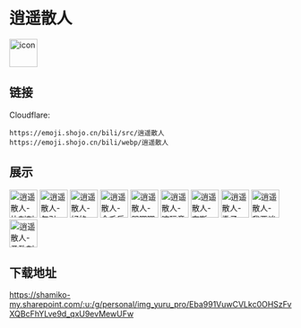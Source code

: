 # 逍遥散人
<img src="https://emoji.shojo.cn/bili/src/逍遥散人/icon.png" width="50" height="50" alt="icon">

## 链接
Cloudflare:
```
https://emoji.shojo.cn/bili/src/逍遥散人
https://emoji.shojo.cn/bili/webp/逍遥散人
```
## 展示
<img src="https://emoji.shojo.cn/bili/src/逍遥散人/逍遥散人-比刺刺.png" width="50" height="50" alt="逍遥散人-比刺刺">
<img src="https://emoji.shojo.cn/bili/src/逍遥散人/逍遥散人-勾引一下.png" width="50" height="50" alt="逍遥散人-勾引一下">
<img src="https://emoji.shojo.cn/bili/src/逍遥散人/逍遥散人-好的.png" width="50" height="50" alt="逍遥散人-好的">
<img src="https://emoji.shojo.cn/bili/src/逍遥散人/逍遥散人-金毛乐乐.png" width="50" height="50" alt="逍遥散人-金毛乐乐">
<img src="https://emoji.shojo.cn/bili/src/逍遥散人/逍遥散人-哭唧唧.png" width="50" height="50" alt="逍遥散人-哭唧唧">
<img src="https://emoji.shojo.cn/bili/src/逍遥散人/逍遥散人-嘛玩意.png" width="50" height="50" alt="逍遥散人-嘛玩意">
<img src="https://emoji.shojo.cn/bili/src/逍遥散人/逍遥散人-奈斯.png" width="50" height="50" alt="逍遥散人-奈斯">
<img src="https://emoji.shojo.cn/bili/src/逍遥散人/逍遥散人-撒子.png" width="50" height="50" alt="逍遥散人-撒子">
<img src="https://emoji.shojo.cn/bili/src/逍遥散人/逍遥散人-我要谈恋爱.png" width="50" height="50" alt="逍遥散人-我要谈恋爱">
<img src="https://emoji.shojo.cn/bili/src/逍遥散人/逍遥散人-勇敢刺刺.png" width="50" height="50" alt="逍遥散人-勇敢刺刺">

## 下载地址

https://shamiko-my.sharepoint.com/:u:/g/personal/img_yuru_pro/Eba991VuwCVLkc0OHSzFvXQBcFhYLve9d_qxU9evMewUFw